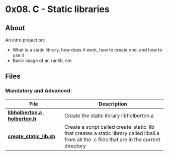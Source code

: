 # 0x08. C - Static libraries
## About
An intro project on:
- What is a static library, how does it work, how to create one, and how to use it
- Basic usage of ar, ranlib, nm

## Files
### Mandatory and Advanced:
| **File** | **Description** |
|----------|-----------------|
| **[libholberton.a](libholberton.a)** , **[holberton.h](holberton.h)** | Create the static library libholberton.a |
| **[create_static_lib.sh](create_static_lib.sh)** | Create a script called create_static_lib that creates a static library called liball.a from all the .c files that are in the current directory |
